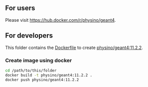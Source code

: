## For users

Please visit <https://hub.docker.com/r/physino/geant4>.

## For developers

This folder contains the [Dockerfile](Dockerfile) to create [physino/geant4:11.2.2](https://hub.docker.com/r/physino/geant4/tags).

### Create image using docker

```sh
cd /path/to/this/folder
docker build -t physino/geant4:11.2.2 .
docker push physino/geant4:11.2.2
```

